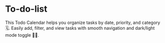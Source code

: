 # To-do-list
This Todo Calendar helps you organize tasks by date, priority, and category 🗓️. Easily add, filter, and view tasks with smooth navigation and dark/light mode toggle 🌙✨.
